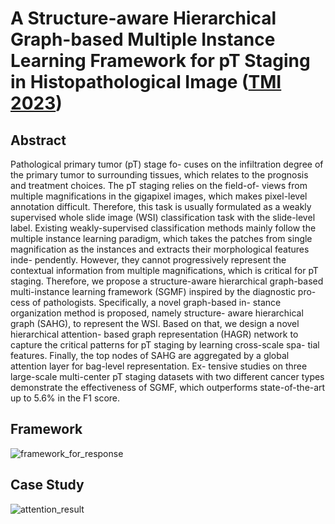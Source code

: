 # A Structure-aware Hierarchical Graph-based Multiple Instance Learning Framework for pT Staging in Histopathological Image ([TMI 2023](https://ieeexplore.ieee.org/abstract/document/10119190))

## Abstract 
Pathological primary tumor (pT) stage fo- cuses on the infiltration degree of the primary tumor to surrounding tissues, which relates to the prognosis and treatment choices. The pT staging relies on the field-of- views from multiple magnifications in the gigapixel images, which makes pixel-level annotation difficult. Therefore, this task is usually formulated as a weakly supervised whole slide image (WSI) classification task with the slide-level label. Existing weakly-supervised classification methods mainly follow the multiple instance learning paradigm, which takes the patches from single magnification as the instances and extracts their morphological features inde- pendently. However, they cannot progressively represent the contextual information from multiple magnifications, which is critical for pT staging. Therefore, we propose a structure-aware hierarchical graph-based multi-instance learning framework (SGMF) inspired by the diagnostic pro- cess of pathologists. Specifically, a novel graph-based in- stance organization method is proposed, namely structure- aware hierarchical graph (SAHG), to represent the WSI. Based on that, we design a novel hierarchical attention- based graph representation (HAGR) network to capture the critical patterns for pT staging by learning cross-scale spa- tial features. Finally, the top nodes of SAHG are aggregated by a global attention layer for bag-level representation. Ex- tensive studies on three large-scale multi-center pT staging datasets with two different cancer types demonstrate the effectiveness of SGMF, which outperforms state-of-the-art up to 5.6% in the F1 score.

## Framework 
![framework_for_response](https://github.com/Jiangbo-Shi/SGMF/assets/60539295/1e236a27-1444-4938-a57c-ace76531b990)

## Case Study
![attention_result](https://github.com/Jiangbo-Shi/SGMF/assets/60539295/144b125b-93c8-4ac5-99a2-0d9610a2abf7)
